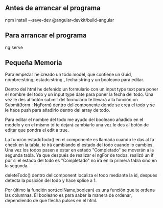 ## Antes de arrancar el programa

npm install --save-dev @angular-devkit/build-angular

## Para arrancar el programa

ng serve

## Pequeña Memoria

Para empezar he creado un todo.model, que contiene un Guid, nombre:string, estado:string , fecha:string y un booleano para editar.

Dentro del html he defenido un formulario con un input type text para poner el nombre del todo y un input type date para poner la fecha del todo. Una vez le des al botón submit del formulario te llevará a la función on Submit(form : NgForm) dentro del componente donde se crea el todo y se le hace push para añadirlo dentro del array de todo.

Para editar el nombre del todo me ayudo del booleano añadido en el modelo y en el mismo td te dejará cambiarlo una vez le des al botón de editar que pondra el edit a true.

La función estadoTodo() en el componente es llamada cuando le das al fa check en la tabla, te irá cambiando el estado del todo cuando lo cambies. 
Una vez los todos pasen a estar en estado "Completado" se moverán a la segunda tabla. Ya que después de realizar el ngFor de todos, realizó un if por si el estado del todo es "Completado" no irá en la primera tabla sino en la segunda.

deleteTodo() dentro del component localiza el todo mediante la id, después detecta la posición del todo y hace splice a 1.

Por último la función sort(colName,boolean) es una función que te ordena las columnas. El booleano es para saber la manera de ordenar, dependiendo de que flecha pulses en el html.

